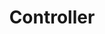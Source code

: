 ---
title: Controller
tags: ["controller", "game", "gaming", "play", "joystick"]
icon: controller
svg: '<svg xmlns="http://www.w3.org/2000/svg" width="24" height="24" fill="none" viewBox="0 0 24 24" stroke-width="1.5" stroke-linecap="round" stroke-linejoin="round" stroke="currentColor"><path d="M7.5 11.5v3M6 13h3m3-4.653c2.005 0 3.7-1.888 5.786-1.212 2.264.733 3.82 3.413 3.708 9.492-.022 1.224-.336 2.578-1.546 3.106-2.797 1.221-4.397-2.328-7-2.328h-1.897c-2.605 0-4.213 3.545-6.998 2.328-1.21-.528-1.525-1.882-1.547-3.107-.113-6.078 1.444-8.758 3.708-9.491C8.299 6.459 9.994 8.347 12 8.347m0-4.565v4.342M14.874 13h3"/></svg>'
---